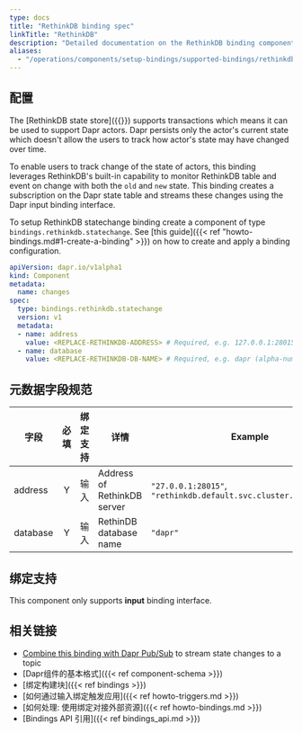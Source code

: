 ```yaml
---
type: docs
title: "RethinkDB binding spec"
linkTitle: "RethinkDB"
description: "Detailed documentation on the RethinkDB binding component"
aliases:
  - "/operations/components/setup-bindings/supported-bindings/rethinkdb/"
---
```


## 配置

The [RethinkDB state store]({{<ref setup-rethinkdb.md>}}) supports transactions which means it can be used to support Dapr actors. Dapr persists only the actor's current state which doesn't allow the users to track how actor's state may have changed over time.

To enable users to track change of the state of actors, this binding leverages RethinkDB's built-in capability to monitor RethinkDB table and event on change with both the `old` and `new` state. This binding creates a subscription on the Dapr state table and streams these changes using the Dapr input binding interface.

To setup RethinkDB statechange binding create a component of type `bindings.rethinkdb.statechange`. See [this guide]({{< ref "howto-bindings.md#1-create-a-binding" >}}) on how to create and apply a binding configuration.


```yaml
apiVersion: dapr.io/v1alpha1
kind: Component
metadata:
  name: changes
spec:
  type: bindings.rethinkdb.statechange
  version: v1
  metadata:
  - name: address
    value: <REPLACE-RETHINKDB-ADDRESS> # Required, e.g. 127.0.0.1:28015 or rethinkdb.default.svc.cluster.local:28015).
  - name: database
    value: <REPLACE-RETHINKDB-DB-NAME> # Required, e.g. dapr (alpha-numerics only)
```

## 元数据字段规范

| 字段       | 必填 | 绑定支持 | 详情                          | Example                                                           |
| -------- |:--:| ---- | --------------------------- | ----------------------------------------------------------------- |
| address  | Y  | 输入   | Address of RethinkDB server | `"27.0.0.1:28015"`, `"rethinkdb.default.svc.cluster.local:28015"` |
| database | Y  | 输入   | RethinDB database name      | `"dapr"`                                                          |

## 绑定支持

This component only supports **input** binding interface.

## 相关链接

- [Combine this binding with Dapr Pub/Sub](https://github.com/mchmarny/dapr-state-store-change-handler) to stream state changes to a topic
- [Dapr组件的基本格式]({{< ref component-schema >}})
- [绑定构建块]({{< ref bindings >}})
- [如何通过输入绑定触发应用]({{< ref howto-triggers.md >}})
- [如何处理: 使用绑定对接外部资源]({{< ref howto-bindings.md >}})
- [Bindings API 引用]({{< ref bindings_api.md >}})
